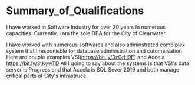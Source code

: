 # Summary_of_Qualifications
I have worked in Software Industry for over 20 years In numerous capacities. Currently, I am the sole DBA for the City of Clearwater. 

I have worked with numerous softwares and also adminstrated complplex system that I responisble for database administration and cutomersation Here are couple examples VSI(https://bit.ly/3zGrH9E) and Accela https://bit.ly/3tKywTD
All I going to say about the systems is that VSI's data server is Progress and that Accela is SQL Sever 2019 and both manage critical parts of City's infrastruce.
